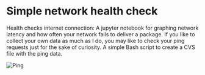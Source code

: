 # Simple network health check
Health checks internet connection:
A jupyter notebook for graphing network latency and how often your network fails to deliver a package. If you like to collect
your own data as much as I do, you may like to check your ping requests just for the sake of curiosity. A simple Bash script
to create a CVS file with the ping data.

![Ping](https://user-images.githubusercontent.com/62764972/95514007-3c31d380-0989-11eb-8ae3-6cd121507762.png)
